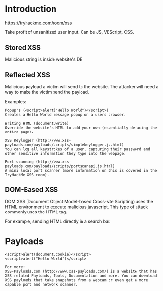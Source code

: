# Introduction
https://tryhackme.com/room/xss

Take profit of unsanitized user input.
Can be JS, VBScript, CSS.

## Stored XSS
Malicious string is inside website's DB

## Reflected XSS
Malicious payload a victim will send to the website.
The attacker will need a way to make the victim send the payload.

Examples:
```
Popup's (<script>alert("Hello World")</script>)
Creates a Hello World message popup on a users browser.

Writing HTML (document.write)
Override the website's HTML to add your own (essentially defacing the entire page).

XSS Keylogger (http://www.xss-payloads.com/payloads/scripts/simplekeylogger.js.html)
You can log all keystrokes of a user, capturing their password and other sensitive information they type into the webpage.

Port scanning (http://www.xss-payloads.com/payloads/scripts/portscanapi.js.html)
A mini local port scanner (more information on this is covered in the TryHackMe XSS room).
```

## DOM-Based XSS
DOM XSS (Document Object Model-based Cross-site Scripting) uses the HTML environment to execute malicious javascript. This type of attack commonly uses the <script></script> HTML tag.

For example, sending HTML directly in a search bar.

# Payloads
```
<script>alert(document.cookie)</script>
<script>alert("Hello World")</script>

For more:
XSS-Payloads.com (http://www.xss-payloads.com/) is a website that has XSS related Payloads, Tools, Documentation and more. You can download XSS payloads that take snapshots from a webcam or even get a more capable port and network scanner.
```